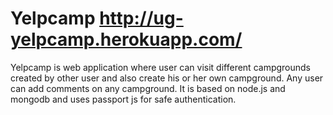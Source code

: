 # Yelpcamp http://ug-yelpcamp.herokuapp.com/

Yelpcamp is web application where user can visit different campgrounds created by other user and also create his or her own campground. Any user can add comments on any campground. It is based on node.js and mongodb and uses passport js for safe authentication.
